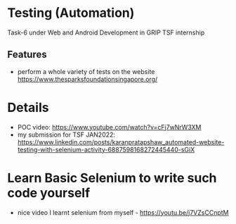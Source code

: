 # Testing (Automation)
Task-6 under Web and Android Development in GRIP TSF internship

## Features
- perform a whole variety of tests on the website https://www.thesparksfoundationsingapore.org/ 

# Details
- POC video: https://www.youtube.com/watch?v=cFj7wNrW3XM
- my submission for TSF JAN2022: https://www.linkedin.com/posts/karanpratapshaw_automated-website-testing-with-selenium-activity-6887598168272445440-sGiX

# Learn Basic Selenium to write such code yourself
- nice video I learnt selenium from myself - https://youtu.be/j7VZsCCnptM
